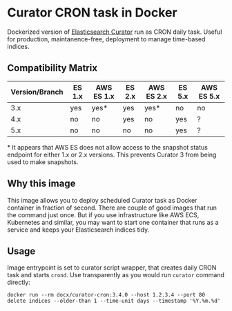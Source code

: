 # Curator CRON task in Docker 

Dockerized version of [Elasticsearch Curator](https://github.com/elastic/curator) run as CRON daily task. Useful for production, maintanence-free, deployment to manage time-based indices.



## Compatibility Matrix

|Version/Branch | ES 1.x   | AWS ES 1.x | ES 2.x   | AWS ES 2.x | ES 5.x   | AWS ES 5.x |
|--------|----------|------------|----------|------------|----------|------------|
|    3.x   |    yes   |     yes*   |   yes    |     yes*   |   no     |     no     |
|    4.x   |    no    |     no     |   yes    |     no     |   yes    |     ?      |
|    5.x   |    no    |     no     |   no     |     no     |   yes    |     ?      |

\* It appears that AWS ES does not allow access to the snapshot status endpoint for either 1.x or 2.x versions. This prevents Curator 3 from being used to make snapshots.

## Why this image

This image allows you to deploy scheduled Curator task as Docker container in fraction of second. There are couple of good
images that run the command just once. But if you use infrastructure like AWS ECS, Kubernetes and similar, you may want to
start one container that runs as a service and keeps your Elasticsearch indices tidy.

## Usage

Image entrypoint is set to curator script wrapper, that creates daily CRON task and starts `crond`. Use transparently as
you would run `curator` command directly:

```
docker run --rm docx/curator-cron:3.4.0 --host 1.2.3.4 --port 80 delete indices --older-than 1 --time-unit days --timestamp '%Y.%m.%d'
```

